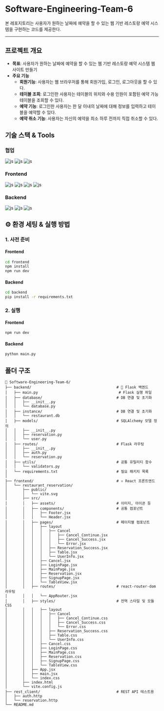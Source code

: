 # Software-Engineering-Team-6

본 레포지토리는 사용자가 원하는 날짜에 예약을 할 수 있는 웹 기반 레스토랑 예약 시스템을 구현하는 코드를 제공한다.

---
## 프로젝트 개요
* **목표**: 사용자가 원하는 날짜에 예약을 할 수 있는 웹 기반 레스토랑 예약 시스템 웹사이트 만들기
* **주요 기능**
    * **회원기능**: 사용자는 웹 브라우저를 통해 회원가입, 로그인, 로그아웃을 할 수 있다.
    * **테이블 조회**: 로그인한 사용자는 테이블의 위치와 수용 인원이 포함된 예약 가능 테이블을 조회할 수 있다.
    * **예약 기능**: 로그인한 사용자는 한 달 이내의 날짜에 대해 정보를 입력하고 테이블을 예약할 수 있다.
    * **예약 취소 기능**: 사용자는 자신의 예약을 최소 하루 전까지 직접 취소할 수 있다.


## 기술 스택 & Tools

### 협업
![js](https://img.shields.io/badge/Notion-000000?style=for-the-badge&logo=notion&logoColor=white) ![js](https://img.shields.io/badge/GIT-E44C30?style=for-the-badge&logo=git&logoColor=white) ![js](https://img.shields.io/badge/GitHub-100000?style=for-the-badge&logo=github&logoColor=white)

### Frontend
![js](https://img.shields.io/badge/HTML-239120?style=for-the-badge&logo=html5&logoColor=white) ![js](https://img.shields.io/badge/CSS-239120?&style=for-the-badge&logo=css3&logoColor=white) ![js](https://img.shields.io/badge/JavaScript-F7DF1E?style=for-the-badge&logo=JavaScript&logoColor=white) ![js](https://img.shields.io/badge/React-20232A?style=for-the-badge&logo=react&logoColor=61DAFB)

### Backend
![js](https://img.shields.io/badge/Python-3776AB?style=for-the-badge&logo=python&logoColor=white) ![js](https://img.shields.io/badge/Flask-000000?style=for-the-badge&logo=flask&logoColor=white) ![js](https://img.shields.io/badge/SQLite-07405E?style=for-the-badge&logo=sqlite&logoColor=white)


## ⚙️ 환경 세팅 & 실행 방법

### 1. 사전 준비

#### Frontend
```bash
cd frontend
npm install
npm run dev
```

#### Backend
```bash
cd backend
pip install -r requirements.txt
```

### 2. 실행

#### Frontend
```bash
npm run dev
```

#### Backend
```bash
python main.py
```


## 폴더 구조
```
📁 Software-Engineering-Team-6/
├── backend/                                       # 🐍 Flask 백엔드
│   ├── main.py                                     # Flask 실행 파일
│   ├── database/                                  # DB 연결 및 초기화
│   │   ├── __init__.py
│   │   └── database.py  
│   ├── instance/                                  # DB 연결 및 초기화
│   │   └── restaurant.db               
│   ├── models/                                    # SQLAlchemy 모델 정의
│   │   ├── __init__.py
│   │   ├── reservation.py
│   │   └── user.py
│   ├── routes/                                    # Flask 라우팅
│   │   ├── __init__.py
│   │   ├── auth.py
│   │   └── reservation.py
│   ├── utils/                                     # 공통 유틸리티 함수
│   │   └── validators.py               
│   └── requirements.txt                           # 필요 패키지 목록
│
├── frontend/                                      # ⚛️ React 프론트엔드
│   └── restaurant_reservation/
│       ├── public/
│       │   └── vite.svg
│       ├── src/
│       │   ├── assets/                            # 이미지, 아이콘 등
│       │   ├── components/                        # 공통 컴포넌트
│       │   │   ├── Footer.jsx
│       │   │   └── Header.jsx
│       │   ├── pages/                             # 페이지별 컴포넌트
│       │   │   ├── layout
│       │   │   │   ├── Cancel
│       │   │   │   │   ├── Cancel_Continue.jsx
│       │   │   │   │   ├── Cancel_Success.jsx
│       │   │   │   │   └── Error.jsx
│       │   │   │   ├── Reservation_Success.jsx
│       │   │   │   ├── Table.jsx
│       │   │   │   └── UserInfo.jsx
│       │   │   ├── Cancel.jsx
│       │   │   ├── LoginPage.jsx
│       │   │   ├── MainPage.jsx
│       │   │   ├── Reservation.jsx
│       │   │   ├── SignupPage.jsx
│       │   │   └── TableView.jsx
│       │   ├── routes/                            # react-router-dom 라우팅
│       │   │   └── AppRouter.jsx
│       │   ├── styles/                            # 전역 스타일 및 모듈 CSS
│       │   │   ├── layout
│       │   │   │   ├── Cancel
│       │   │   │   │   ├── Cancel_Continue.css
│       │   │   │   │   ├── Cancel_Success.css
│       │   │   │   │   └── Error.css
│       │   │   │   ├── Reservation_Success.css
│       │   │   │   ├── Table.css
│       │   │   │   └── UserInfo.css
│       │   │   ├── Cancel.css
│       │   │   ├── LoginPage.css
│       │   │   ├── MainPage.css
│       │   │   ├── Reservation.css
│       │   │   ├── SignupPage.css
│       │   │   └── TableView.css
│       │   ├── App.jsx
│       │   ├── main.jsx
│       │   └── index.css
│       ├── index.html
│       └── vite.config.js
├── rest_client/                                   # REST API 테스트용
│   ├── auth.http
│   └── reservation.http
└── README.md
```


